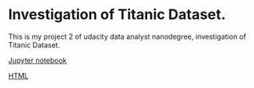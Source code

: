 # Investigation of Titanic Dataset.
This is my project 2 of udacity data analyst nanodegree, investigation of Titanic Dataset.

[Jupyter notebook](https://github.com/sunpochin/dand-p2-investigate-titanic-data/blob/master/investigate-titanic-data.ipynb)

[HTML](https://github.com/sunpochin/dand-p2-investigate-titanic-data/blob/master/investigate-titanic-data.html)


